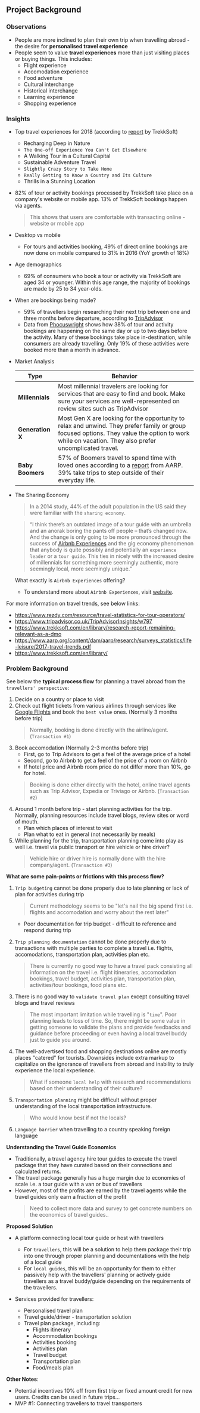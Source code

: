 
## **Project Background**

### **Observations**
- People are more inclined to plan their own trip when travelling abroad - the desire for **personalised travel experience**
- People seem to value **travel experiences** more than just visiting places or buying things. This includes:
    - Flight experience
    - Accomodation experience
    - Food adventure
    - Cultural interchange
    - Historical interchange
    - Learning experience
    - Shopping experience

### **Insights**
- Top travel experiences for 2018 (according to [report](https://www.trekksoft.com/en/library/) by TrekkSoft)
    - Recharging Deep in Nature
    - `The One-off Experience You Can't Get Elsewhere`
    - A Walking Tour in a Cultural Capital
    - Sustainable Adventure Travel
    - `Slightly Crazy Story to Take Home`
    - `Really Getting to Know a Country and Its Culture`
    - Thrills in a Stunning Location

- 82% of tour or activity bookings processed by TrekkSoft take place on a company's website or mobile app. 13% of TrekkSoft bookings happen via agents.
    > This shows that users are comfortable with transacting online - website or mobile app

- Desktop vs mobile
    - For tours and activities booking, 49% of direct online bookings are now done on mobile compared to 31% in 2016 (YoY growth of 18%)

- Age demographics
    - 69% of consumers who book a tour or activity via TrekkSoft are aged 34 or younger. Within this age range, the majority of bookings are made by 25 to 34 year-olds.

- When are bookings being made?
    - 59% of travellers begin researching their next trip between one and three months before departure, according to [TripAdvisor](https://www.tripadvisor.co.uk/TripAdvisorInsights/w797)
    - Data from [Phocuswright](https://www.phocuswright.com/Travel-Research/Destination-Activities-Marketing/Tours-amp-Activities-Come-of-Age-Global-Travel-Activities-Marketplace-2014-2020) shows how 38% of tour and activity bookings are happening on the same day or up to two days before the activity. Many of these bookings take place in-destination, while consumers are already travelling. Only 19% of these activities were booked more than a month in advance.

- Market Analysis

    Type | Behavior 
    --- | ---
    **Millennials** | Most millennial travelers are looking for services that are easy to find and book. Make sure your services are well-represented on review sites such as TripAdvisor
    **Generation X** | Most Gen X are looking for the opportunity to relax and unwind. They prefer family or group focused options. They value the option to work while on vacation. They also prefer uncomplicated travel.
    **Baby Boomers** | 57% of Boomers travel to spend time with loved ones according to a [report](https://www.aarp.org/content/dam/aarp/research/surveys_statistics/life-leisure/2017-travel-trends.pdf) from AARP. 39% take trips to step outside of their everyday life.

- The Sharing Economy
    > In a 2014 study, 44% of the adult population in the US said they were familiar with the `sharing economy`.

    > “I think there’s an outdated image of a tour guide with an umbrella and an anorak boring the pants off people – that’s changed now. And the change is only going to be more pronounced through the success of [Airbnb Experiences](https://www.airbnb.com.au/host/experiences) and the gig economy phenomenon that anybody is quite possibly and potentially an `experience leader` or a `tour guide`. This ties in nicely with the increased desire of millennials for something more seemingly authentic, more seemingly local, more seemingly unique.”

    What exactly is `Airbnb Experiences` offering?
    - To understand more about `Airbnb Experiences`, visit [website](https://www.airbnb.com.au/help/article/1451/what-are-the-quality-standards-for-experiences).

For more information on travel trends, see below links:
- https://www.rezdy.com/resource/travel-statistics-for-tour-operators/
- https://www.tripadvisor.co.uk/TripAdvisorInsights/w797
- https://www.trekksoft.com/en/library/research-report-remaining-relevant-as-a-dmo
- https://www.aarp.org/content/dam/aarp/research/surveys_statistics/life-leisure/2017-travel-trends.pdf
- https://www.trekksoft.com/en/library/

### **Problem Background**
See below the **typical process flow** for planning a travel abroad from the `travellers' perspective`:
1. Decide on a country or place to visit
2. Check out flight tickets from various airlines through services like [Google Flights](https://www.google.com/flights/#flt=/m/0chgzm..2018-05-14*./m/0chgzm.2018-05-18;c:AUD;e:1;sd:1;t:h) and book the `best value` ones. (Normally 3 months before trip)
    > Normally, booking is done directly with the airline/agent. (`Transaction #1`)
3. Book accomodation (Normally 2-3 months before trip)
    - First, go to Trip Advisors to get a feel of the average price of a hotel
    - Second, go to Airbnb to get a feel of the price of a room on Airbnb
    - If hotel price and Airbnb room price do not differ more than 10%, go for hotel.
    > Booking is done either directly with the hotel, online travel agents such as Trip Advisor, Expedia or Triviago or Airbnb. (`Transaction #2`)
4. Around 1 month before trip - start planning activities for the trip. Normally, planning resources include travel blogs, review sites or word of mouth.
    - Plan which places of interest to visit
    - Plan what to eat in general (not necessarily by meals)
5. While planning for the trip, transportation planning come into play as well i.e. travel via public transport or hire vehicle or hire driver?
    > Vehicle hire or driver hire is normally done with the hire company/agent. (`Transaction #3`)

**What are some pain-points or frictions with this process flow?**
1. `Trip budgeting` cannot be done properly due to late planning or lack of plan for activities during trip
    > Current methodology seems to be "let's nail the big spend first i.e. flights and accomodation and worry about the rest later"
    - Poor documentation for trip budget - difficult to reference and respond during trip

2. `Trip planning documentation` cannot be done properly due to transactions with multiple parties to complete a travel i.e. flights, accomodations, transportation plan, activities plan etc.
    > There is currently no good way to have a travel pack consisting all information on the travel i.e. flight itineraries, accomodation bookings, travel budget, activities plan, transportation plan, activities/tour bookings, food plans etc.

3. There is no good way to `validate travel plan` except consulting travel blogs and travel reviews
    > The most important limitation while travelling is "`time`". Poor planning leads to loss of time. So, there might be some value in getting someone to validate the plans and provide feedbacks and guidance before proceeding or even having a local travel buddy just to guide you around.

4. The well-advertised food and shopping destinations online are mostly places "catered" for tourists. Downsides include extra markup to capitalize on the ignorance of travellers from abroad and inability to truly experience the local experience.
    > What if someone `local help` with research and recommendations based on their understanding of their culture?

5. `Transportation planning` might be difficult without proper understanding of the local transportation infrastructure.
    > Who would know best if not the locals?

6. `Language barrier` when travelling to a country speaking foreign language

**Understanding the Travel Guide Economics**
- Traditionally, a travel agency hire tour guides to execute the travel package that they have curated based on their connections and calculated returns.
- The travel package generally has a huge margin due to economies of scale i.e. a tour guide with a van or bus of travellers
- However, most of the profits are earned by the travel agents while the travel guides only earn a fraction of the profit
    > Need to collect more data and survey to get concrete numbers on the economics of travel guides..

**Proposed Solution**
- A platform connecting local tour guide or host with travellers
    - For `travellers`, this will be a solution to help them package their trip into one through proper planning and documentations with the help of a local guide
    - For `local guides`, this will be an opportunity for them to either passively help with the travellers' planning or actively guide travellers as a travel buddy/guide depending on the requirements of the travellers.

- Services provided for travellers:
    - Personalised travel plan
    - Travel guide/driver - transportation solution
    - Travel plan package, including:
        - Flights itinerary
        - Accommodation bookings
        - Activities booking
        - Activities plan
        - Travel budget
        - Transportation plan
        - Food/meals plan

**Other Notes**:
- Potential incentives 10% off from first trip or fixed amount credit for new users. Credits can be used in future trips...
- MVP #1: Connecting travellers to travel transporters
